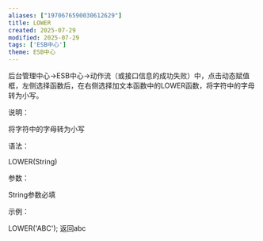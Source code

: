 ```yaml
---
aliases: ["1970676590030612629"]
title: LOWER
created: 2025-07-29
modified: 2025-07-29
tags: ['ESB中心']
theme: ESB中心
---
```


后台管理中心->ESB中心->动作流（或接口信息的成功失败）中，点击动态赋值框，左侧选择函数后，在右侧选择加文本函数中的LOWER函数，将字符中的字母转为小写。

说明：

将字符中的字母转为小写

语法：

LOWER(String)

参数：

String参数必填

示例：

LOWER('ABC'); 返回abc